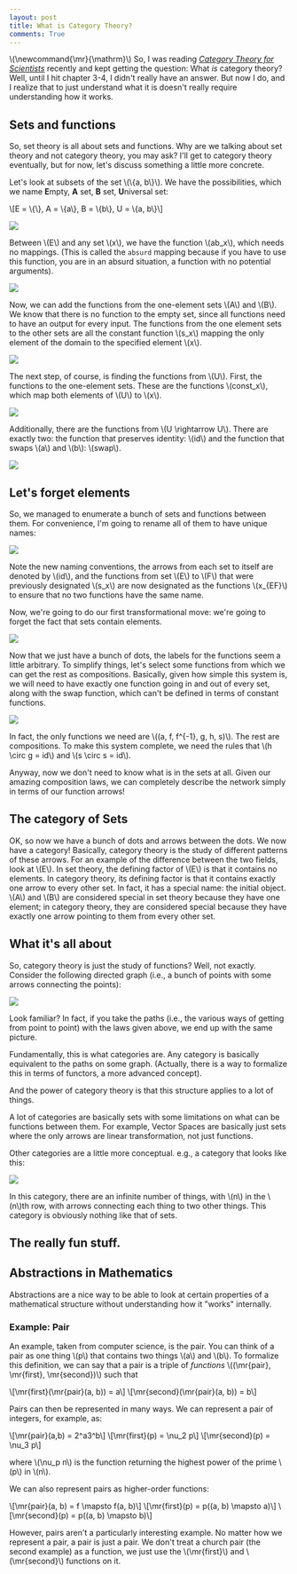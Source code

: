 ```yaml
---
layout: post
title: What is Category Theory?
comments: True
---
```


\\(\newcommand{\mr}{\mathrm}\\)
So, I was reading [_Category Theory for Scientists_](http://math.mit.edu/~dspivak/teaching/sp13/) recently and kept getting the question: What _is_ category theory? Well, until I hit chapter 3-4, I didn't really have an answer. But now I do, and I realize that to just understand what it is doesn't really require understanding how it works.

## Sets and functions

So, set theory is all about sets and functions. Why are we talking about set theory and not category theory, you may ask? I'll get to category theory eventually, but for now, let's discuss something a little more concrete.

Let's look at subsets of the set \\(\\{a, b\\}\\). We have the possibilities, which we name <b>E</b>mpty, <b>A</b> set, <b>B</b> set, <b>U</b>niversal set:

\\[E = \\{\\}, A = \\{a\\}, B = \\{b\\}, U = \\{a, b\\}\\]

<img src="/resources/2016-01-28/sets.svg.png"/>

Between \\(E\\) and any set \\(x\\), we have the function \\(ab_x\\), which needs no mappings. (This is called the `absurd` mapping because if you have to use this function, you are in an absurd situation, a function with no potential arguments).

<img src="/resources/2016-01-28/absurd.svg.png"/>

Now, we can add the functions from the one-element sets \\(A\\) and \\(B\\). We know that there is no function to the empty set, since all functions need to have an output for every input. The functions from the one element sets to the other sets are all the constant function \\(s_x\\) mapping the only element of the domain to the specified element \\(x\\).

<img src="/resources/2016-01-28/single.svg.png"/>

The next step, of course, is finding the functions from \\(U\\). First, the functions to the one-element sets. These are the functions \\(const_x\\), which map both elements of \\(U\\) to \\(x\\).

<img src="/resources/2016-01-28/const.svg.png"/>

Additionally, there are the functions from \\(U \rightarrow U\\). There are exactly two: the function that preserves identity: \\(id\\) and the function that swaps \\(a\\) and \\(b\\): \\(swap\\).

<img src="/resources/2016-01-28/all.svg.png"/>

## Let's forget elements

So, we managed to enumerate a bunch of sets and functions between them. For convenience, I'm going to rename all of them to have unique names:

<img src="/resources/2016-01-28/renamed.svg.png"/>

Note the new naming conventions, the arrows from each set to itself are denoted by \\(id\\), and the functions from set \\(E\\) to \\(F\\) that were previously designated \\(s_x\\) are now designated as the functions \\(x_{EF}\\) to ensure that no two functions have the same name.

Now, we're going to do our first transformational move: we're going to forget the fact that sets contain elements.

<img src="/resources/2016-01-28/renamed.svg.png"/>

Now that we just have a bunch of dots, the labels for the functions seem a little arbitrary. To simplify things, let's select some functions from which we can get the rest as compositions. Basically, given how simple this system is, we will need to have exactly one function going in and out of every set, along with the swap function, which can't be defined in terms of constant functions.

<img src="/resources/2016-01-28/compositions.svg.png"/>

In fact, the only functions we need are \\((a, f, f^{-1}, g, h, s)\\). The rest are compositions. To make this system complete, we need the rules that \\(h \circ g = id\\) and \\(s \circ s = id\\).

Anyway, now we don't need to know what is in the sets at all. Given our amazing composition laws, we can completely describe the network simply in terms of our function arrows!

## The category of Sets

OK, so now we have a bunch of dots and arrows between the dots. We now have a category! Basically, category theory is the study of different patterns of these arrows. For an example of the difference between the two fields, look at \\(E\\). In set theory, the defining factor of \\(E\\) is that it contains no elements. In category theory, its defining factor is that it contains exactly one arrow to every other set. In fact, it has a special name: the initial object. \\(A\\) and \\(B\\) are considered special in set theory because they have one element; in category theory, they are considered special because they have exactly one arrow pointing to them from every other set.

## What it's all about

So, category theory is just the study of functions? Well, not exactly. Consider the following directed graph (i.e., a bunch of points with some arrows connecting the points):

<img src="/resources/2016-01-28/graph.svg.png"/>

Look familiar? In fact, if you take the paths (i.e., the various ways of getting from point to point) with the laws given above, we end up with the same picture.

Fundamentally, this is what categories are. Any category is basically equivalent to the paths on some graph. (Actually, there is a way to formalize this in terms of functors, a more advanced concept).

And the power of category theory is that this structure applies to a lot of things.

A lot of categories are basically sets with some limitations on what can be functions between them. For example, Vector Spaces are basically just sets where the only arrows are linear transformation, not just functions.

Other categories are a little more conceptual. e.g., a category that looks like this:

<img src="/resources/2016-01-28/tree.svg.png"/>

In this category, there are an infinite number of things, with \\(n\\) in the \\(n\\)th row, with arrows connecting each thing to two other things. This category is obviously nothing like that of sets.

## The really fun stuff.



## Abstractions in Mathematics

Abstractions are a nice way to be able to look at certain properties of a mathematical structure without understanding how it "works" internally.

### Example: Pair

An example, taken from computer science, is the pair. You can think of a pair as one thing \\(p\\) that contains two things \\(a\\) and \\(b\\). To formalize this definition, we can say that a pair is a triple of _functions_ \\((\mr{pair}, \mr{first}, \mr{second})\\) such that

\\[\mr{first}(\mr{pair}(a, b)) = a\\]
\\[\mr{second}(\mr{pair}(a, b)) = b\\]

Pairs can then be represented in many ways. We can represent a pair of integers, for example, as:

\\[\mr{pair}(a,b) = 2^a3^b\\]
\\[\mr{first}(p) = \nu_2 p\\]
\\[\mr{second}(p) = \nu_3 p\\]

where \\(\nu_p n\\) is the function returning the highest power of the prime \\(p\\) in \\(n\\).

We can also represent pairs as higher-order functions:

\\[\mr{pair}(a, b) = f \mapsto f(a, b)\\]
\\[\mr{first}(p) = p(\(a, b) \mapsto a)\\]
\\[\mr{second}(p) = p(\(a, b) \mapsto b)\\]

However, pairs aren't a particularly interesting example. No matter how we represent a pair, a pair is just a pair. We don't treat a church pair (the second example) as a function, we just use the \\(\mr{first}\\) and \\(\mr{second}\\) functions on it.
